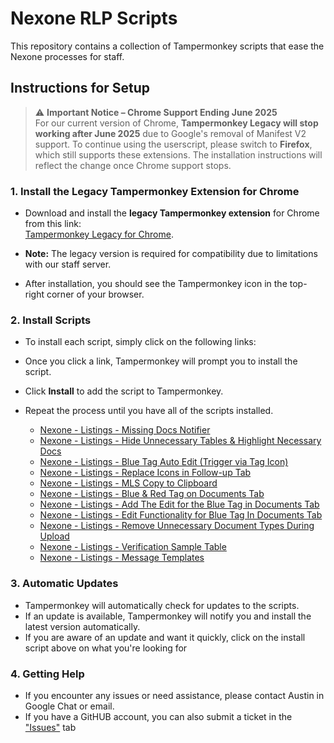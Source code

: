 # Nexone RLP Scripts

This repository contains a collection of Tampermonkey scripts that ease the Nexone processes for staff. 

## Instructions for Setup

> ⚠️ **Important Notice – Chrome Support Ending June 2025**  
> For our current version of Chrome, **Tampermonkey Legacy will stop working after June 2025** due to Google's removal of Manifest V2 support. To continue using the userscript, please switch to **Firefox**, which still supports these extensions. The installation instructions will reflect the change once Chrome support stops.

### 1. Install the Legacy Tampermonkey Extension for Chrome
- Download and install the **legacy Tampermonkey extension** for Chrome from this link:  
  [Tampermonkey Legacy for Chrome](https://chromewebstore.google.com/detail/tampermonkey-legacy/lcmhijbkigalmkeommnijlpobloojgfn).
  
- **Note:** The legacy version is required for compatibility due to limitations with our staff server.  
- After installation, you should see the Tampermonkey icon in the top-right corner of your browser.

### 2. Install Scripts
- To install each script, simply click on the following links:
- Once you click a link, Tampermonkey will prompt you to install the script.  
- Click **Install** to add the script to Tampermonkey.
- Repeat the process until you have all of the scripts installed.

  - [Nexone - Listings - Missing Docs Notifier](https://github.com/Austoonzzz/nexone-rlp-scripts/raw/refs/heads/main/Nexone/Nexone%20-%20Listings%20-%20Missing%20Docs%20Notifier-1.6.user.js)
  - [Nexone - Listings - Hide Unnecessary Tables & Highlight Necessary Docs](https://github.com/Austoonzzz/nexone-rlp-scripts/raw/refs/heads/main/Nexone/Nexone%20-%20Listings%20-%20Hide%20Unnecessary%20Tables%20&%20Highlight%20Necessary%20Docs-1.6.user.js)
  - [Nexone - Listings - Blue Tag Auto Edit (Trigger via Tag Icon)](https://github.com/Austoonzzz/nexone-rlp-scripts/raw/refs/heads/main/Nexone/Nexone%20-%20Listings%20-%20Blue%20Tag%20Auto%20Edit%20(Trigger%20via%20Tag%20Icon)-1.6.user.js)
  - [Nexone - Listings -  Replace Icons in Follow-up Tab](https://github.com/Austoonzzz/nexone-rlp-scripts/raw/refs/heads/main/Nexone/Nexone%20-%20Listings%20-%20Replace%20Icons%20in%20Follow-up%20Tab-0.4.user.js)
  - [Nexone - Listings - MLS Copy to Clipboard](https://github.com/Austoonzzz/nexone-rlp-scripts/raw/refs/heads/main/Nexone/Nexone%20-%20Listings%20-%20MLS%20Copy%20to%20Clipboard-1.2.user.js)
  - [Nexone - Listings - Blue & Red Tag on Documents Tab](https://github.com/Austoonzzz/nexone-rlp-scripts/raw/refs/heads/main/Nexone/Nexone%20-%20Blue%20&%20Red%20Tag%20on%20Documents%20Tab%20in%20Listings-1.0.user.js)
  - [Nexone - Listings - Add The Edit for the Blue Tag in Documents Tab](https://github.com/Austoonzzz/nexone-rlp-scripts/raw/refs/heads/main/Nexone/Nexone%20-%20Listings%20-%20Add%20The%20Edit%20for%20the%20Blue%20Tag%20in%20Documents%20Tab-0.4.user.js)
  - [Nexone - Listings - Edit Functionality for Blue Tag In Documents Tab](https://github.com/Austoonzzz/nexone-rlp-scripts/raw/refs/heads/main/Nexone/Nexone%20-%20Listings%20-%20Edit%20Functionality%20for%20Blue%20Tag%20In%20Documents%20Tab-1.7.user.js)
  - [Nexone - Listings - Remove Unnecessary Document Types During Upload](https://github.com/Austoonzzz/nexone-rlp-scripts/raw/refs/heads/main/Nexone/Nexone%20-%20Listings%20-%20Remove%20Unnecessary%20Document%20Types%20During%20Upload-1.6.user.js)
  - [Nexone - Listings - Verification Sample Table](https://github.com/Austoonzzz/nexone-rlp-scripts/raw/refs/heads/main/Nexone/NexOne%20-%20Listings%20-%20Verification%20Sample%20Table-1.6.user.js)
  - [Nexone - Listings - Message Templates](https://github.com/Austoonzzz/nexone-rlp-scripts/raw/refs/heads/main/Nexone/Nexone%20-%20Listings%20-%20Message%20Templates-3.0.user.js)



### 3. Automatic Updates
- Tampermonkey will automatically check for updates to the scripts.
- If an update is available, Tampermonkey will notify you and install the latest version automatically.
- If you are aware of an update and want it quickly, click on the install script above on what you're looking for

### 4. Getting Help
- If you encounter any issues or need assistance, please contact Austin in Google Chat or email.
- If you have a GitHUB account, you can also submit a ticket in the ["Issues"](https://github.com/Austoonzzz/nexone-rlp-scripts/issues) tab
